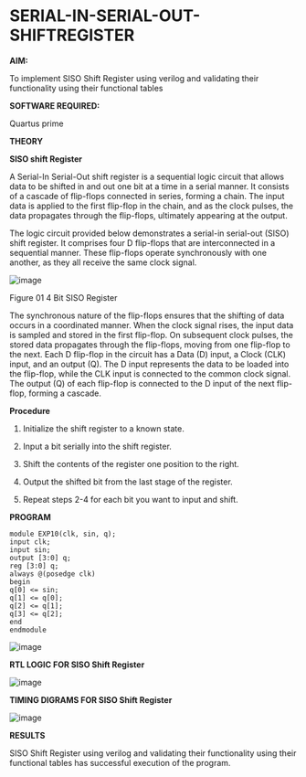 # SERIAL-IN-SERIAL-OUT-SHIFTREGISTER

**AIM:**

To implement  SISO Shift Register using verilog and validating their functionality using their functional tables

**SOFTWARE REQUIRED:**

Quartus prime

**THEORY**

**SISO shift Register**

A Serial-In Serial-Out shift register is a sequential logic circuit that allows data to be shifted in and out one bit at a time in a serial manner. It consists of a cascade of flip-flops connected in series, forming a chain. The input data is applied to the first flip-flop in the chain, and as the clock pulses, the data propagates through the flip-flops, ultimately appearing at the output.

The logic circuit provided below demonstrates a serial-in serial-out (SISO) shift register. It comprises four D flip-flops that are interconnected in a sequential manner. These flip-flops operate synchronously with one another, as they all receive the same clock signal.

![image](https://github.com/naavaneetha/SERIAL-IN-SERIAL-OUT-SHIFTREGISTER/assets/154305477/e81c4072-37f9-46c6-8145-566764b74c3a)

Figure 01 4 Bit SISO Register

The synchronous nature of the flip-flops ensures that the shifting of data occurs in a coordinated manner. When the clock signal rises, the input data is sampled and stored in the first flip-flop. On subsequent clock pulses, the stored data propagates through the flip-flops, moving from one flip-flop to the next.
Each D flip-flop in the circuit has a Data (D) input, a Clock (CLK) input, and an output (Q). The D input represents the data to be loaded into the flip-flop, while the CLK input is connected to the common clock signal. The output (Q) of each flip-flop is connected to the D input of the next flip-flop, forming a cascade.

**Procedure**

1. Initialize the shift register to a known state. 

2. Input a bit serially into the shift register.

3. Shift the contents of the register one position to the right.

4. Output the shifted bit from the last stage of the register.

5. Repeat steps 2-4 for each bit you want to input and shift.

**PROGRAM**
```
module EXP10(clk, sin, q);
input clk;
input sin;
output [3:0] q;
reg [3:0] q;
always @(posedge clk)
begin
q[0] <= sin;
q[1] <= q[0];
q[2] <= q[1];
q[3] <= q[2];
end
endmodule
```
![image](https://github.com/Hashwatha/SERIAL-IN-SERIAL-OUT-SHIFTREGISTER/assets/150231431/527bf24b-87f1-4a17-8476-11cf078a1d6a)

**RTL LOGIC FOR SISO Shift Register**

![image](https://github.com/Hashwatha/SERIAL-IN-SERIAL-OUT-SHIFTREGISTER/assets/150231431/d949cc79-c4cb-4a38-a6d8-54f776a03024)

**TIMING DIGRAMS FOR SISO Shift Register**

![image](https://github.com/Hashwatha/SERIAL-IN-SERIAL-OUT-SHIFTREGISTER/assets/150231431/12c9b4b2-4d13-4b4d-8521-42c0e11e835e)

**RESULTS**

SISO Shift Register using verilog and validating their functionality using their functional tables has successful execution of the program.

